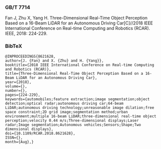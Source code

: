### GB/T 7714

Fan J, Zhu X, Yang H. Three-Dimensional Real-Time Object Perception Based on a 16-Beam LiDAR for an Autonomous Driving Car[C]//2018 IEEE International Conference on Real-time Computing and Robotics (RCAR). IEEE, 2018: 224-229.



### BibTeX

```
@INPROCEEDINGS{8621628, 
author={J. {Fan} and X. {Zhu} and H. {Yang}}, 
booktitle={2018 IEEE International Conference on Real-time Computing and Robotics (RCAR)}, 
title={Three-Dimensional Real-Time Object Perception Based on a 16-Beam LiDAR for an Autonomous Driving Car}, 
year={2018}, 
volume={}, 
number={}, 
pages={224-229}, 
keywords={automobiles;feature extraction;image segmentation;object detection;optical radar;autonomous driving car;64-beam LiDAR;autonomous driving technology;unreasonable image dilation;free space constraint;2D grid image;segmentation method;urban environment;multiple 16-beam LiDAR;three-dimensional real-time object perception;velocity 0.44 m/s;Three-dimensional displays;Laser radar;Image segmentation;Autonomous vehicles;Sensors;Shape;Two dimensional displays}, 
doi={10.1109/RCAR.2018.8621628}, 
ISSN={}, 
month={Aug},}
```

